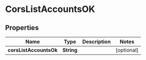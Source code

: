 # CorsListAccountsOK

## Properties

| Name                   | Type       | Description | Notes      |
| ---------------------- | ---------- | ----------- | ---------- |
| **corsListAccountsOk** | **String** |             | [optional] |
